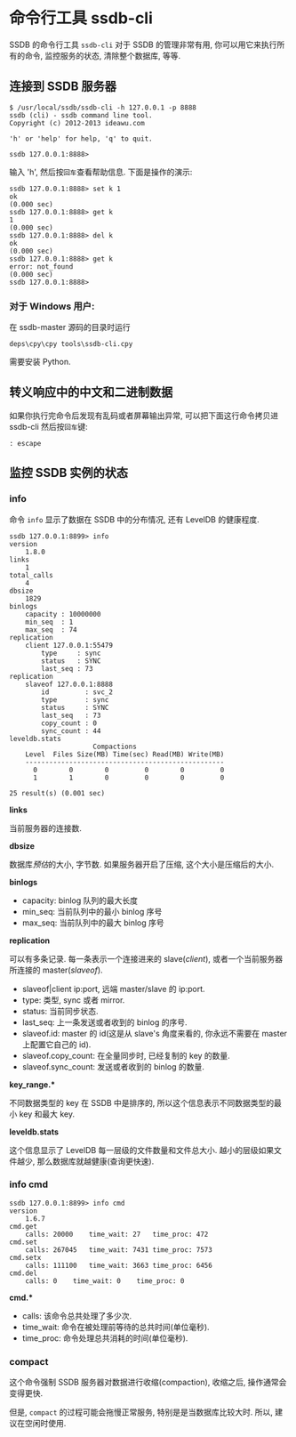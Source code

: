 # 命令行工具 ssdb-cli

SSDB 的命令行工具 ```ssdb-cli``` 对于 SSDB 的管理非常有用, 你可以用它来执行所有的命令, 监控服务的状态, 清除整个数据库, 等等.

## 连接到 SSDB 服务器

	$ /usr/local/ssdb/ssdb-cli -h 127.0.0.1 -p 8888
    ssdb (cli) - ssdb command line tool.
    Copyright (c) 2012-2013 ideawu.com
    
	'h' or 'help' for help, 'q' to quit.
    
	ssdb 127.0.0.1:8888>

输入 'h', 然后按```回车```查看帮助信息. 下面是操作的演示:

	ssdb 127.0.0.1:8888> set k 1
    ok
    (0.000 sec)
    ssdb 127.0.0.1:8888> get k
    1
    (0.000 sec)
    ssdb 127.0.0.1:8888> del k
    ok
    (0.000 sec)
    ssdb 127.0.0.1:8888> get k
    error: not_found
    (0.000 sec)
    ssdb 127.0.0.1:8888>

### 对于 <span class="label label-info">Windows</span> 用户:

在 ssdb-master 源码的目录时运行

	deps\cpy\cpy tools\ssdb-cli.cpy

需要安装 Python.

## 转义响应中的中文和二进制数据

如果你执行完命令后发现有乱码或者屏幕输出异常, 可以把下面这行命令拷贝进 ssdb-cli 然后按`回车`键:

	: escape

## 监控 SSDB 实例的状态

### info

命令 ```info``` 显示了数据在 SSDB 中的分布情况, 还有 LevelDB 的健康程度.

	ssdb 127.0.0.1:8899> info
	version
	    1.8.0
	links
	    1
	total_calls
	    4
	dbsize
	    1829
	binlogs
        capacity : 10000000
        min_seq  : 1
        max_seq  : 74
	replication
	    client 127.0.0.1:55479
	        type     : sync
	        status   : SYNC
	        last_seq : 73
	replication
	    slaveof 127.0.0.1:8888
	        id         : svc_2
	        type       : sync
	        status     : SYNC
	        last_seq   : 73
	        copy_count : 0
	        sync_count : 44
	leveldb.stats
	                     Compactions
	    Level  Files Size(MB) Time(sec) Read(MB) Write(MB)
	    --------------------------------------------------
	      0        0        0         0        0         0
	      1        1        0         0        0         0
	
	25 result(s) (0.001 sec)

__links__

当前服务器的连接数.

__dbsize__

数据库*预估*的大小, 字节数. 如果服务器开启了压缩, 这个大小是压缩后的大小.

__binlogs__

* capacity: binlog 队列的最大长度
* min_seq: 当前队列中的最小 binlog 序号
* max_seq: 当前队列中的最大 binlog 序号

__replication__

可以有多条记录. 每一条表示一个连接进来的 slave(*client*), 或者一个当前服务器所连接的 master(*slaveof*).

* slaveof|client ip:port, 远端 master/slave 的 ip:port.
* type: 类型, sync 或者 mirror.
* status: 当前同步状态.
* last_seq: 上一条发送或者收到的 binlog 的序号.
* slaveof.id: master 的 id(这是从 slave's 角度来看的, 你永远不需要在 master 上配置它自己的 id).
* slaveof.copy_count: 在全量同步时, 已经复制的 key 的数量.
* slaveof.sync_count: 发送或者收到的 binlog 的数量.

__key\_range.*__

不同数据类型的 key 在 SSDB 中是排序的, 所以这个信息表示不同数据类型的最小 key 和最大 key.

__leveldb.stats__

这个信息显示了 LevelDB 每一层级的文件数量和文件总大小. 越小的层级如果文件越少, 那么数据库就越健康(查询更快速).

### info cmd

	ssdb 127.0.0.1:8899> info cmd
	version
		1.6.7
	cmd.get
		calls: 20000	time_wait: 27	time_proc: 472
	cmd.set
		calls: 267045	time_wait: 7431	time_proc: 7573
	cmd.setx
		calls: 111100	time_wait: 3663	time_proc: 6456
	cmd.del
		calls: 0	time_wait: 0	time_proc: 0

__cmd.*__

* calls: 该命令总共处理了多少次.
* time_wait: 命令在被处理前等待的总共时间(单位毫秒).
* time_proc: 命令处理总共消耗的时间(单位毫秒).

### compact

这个命令强制 SSDB 服务器对数据进行收缩(compaction), 收缩之后, 操作通常会变得更快.

但是, ```compact``` 的过程可能会拖慢正常服务, 特别是是当数据库比较大时. 所以, 建议在空闲时使用.
